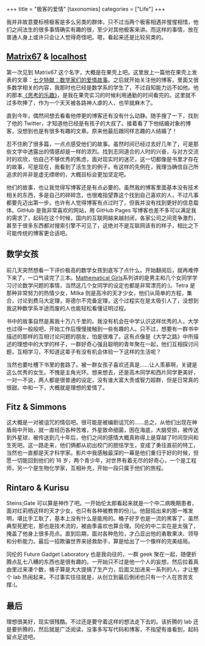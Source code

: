 +++
title = "极客的爱情"
[taxonomies]
categories = ["Life"]
+++

我并非故意要标榜极客是多么另类的群体，只不过当两个极客相遇并惺惺相惜，他们之间法生的很多事情确实有趣的很，至少对其他极客来讲。而这样的事情，放在普通人身上或许只会让人觉得奇怪吧。嗯，看起来还是比较另类的。

<!-- more -->

## [Matrix67](http://www.matrix67.com/blog/) & [localhost](https://localhost-8080.com)

第一次见到 Matrix67 这个名字，大概是在果壳上吧。这里放上一篇他在果壳上发表的文章：[七夕特献：数学家们的爱情故事](https://www.guokr.com/article/57837/)。之后就开始关注他的博客，里面又很多数学相关的内容，我那时也已经是数学系的学生了，不过自知能力远不如他。他的那本[《思考的乐趣》](https://book.douban.com/subject/10779597/)，是我在果壳实习的时候利用通勤的时间看完的。这里就不过多吹捧了，作为一个天天被各路神人虐的人，也早就麻木了。

直到今年，偶然间想去看看他停更的博客还有没有什么动静。随手搜了一下，找到了他的 Twitter，才知道他已经是有孩子的大叔了。接着看了下他结婚对象的博客，没想到也是有很多有趣的文章。原来他最后跟同样志趣的人结婚了！

忍不住刷了很多篇，一点点感受他们的故事。虽然时间已经过去好几年了，可是那些文字中透露出的情感却是一样的浓烈。找到志同道合的人时的兴奋，与对方交流时的欢欣，怕自己不够优秀的焦虑，面对现实时的迷茫，这一切都像是书里才存在的故事，可是现在，我看到了活生生的例子。有这样的先例在，我理当确信自己所追求的并非是虚无缥缈的，大概目标会更加坚定吧。

他们的故事，也让我觉得写博客还是有点必要的。虽然我的博客里面基本没有技术相关的东西，多是自己的碎碎念，也很难指望靠这个找到自己喜欢的人，不过凡事都要先迈出第一步。也许有人觉得博客有点过时了，但我并没有找到更好的信息载体。GitHub 是我非常喜欢的网站，用 GitHub Pages 写博客也差不多可以满足我的需求了，起码在这个时候，国内的互联网越来越封闭，各家公司之间竞争激烈，甚至于很多东西都对搜索引擎不可见了，这绝对不是互联网该有的样子，相比之下可能传统的博客更合适吧。

## 数学女孩

前几天突然想看一下评价极高的数学女孩到底写了点什么。开始翻阅后，就再难停下来了，一口气读完了三本。[Mathematical Girls](https://www.hyuki.com/girl/en.html)系列讲的是男主和几个女同学学习讨论数学问题的事情，当然这几个女同学的设定也都是非常漂亮的:)。Tetra 是那种非常努力的热情少女，Milka 则是高冷的天才少女，他们从简单的方程，集合，讨论到费马大定理，哥德尔不完备定理，这个过程实在是太吸引人了，没想到我这种数学系半途而废的人也能轻松看懂证明过程。

书中的故事自然是离我十万八千里的。我没有机会在中学认识这样优秀的人，大学也过得一般般吧，开始工作后慢慢接触到一些有趣的人。只不过，想要有一群书中描述的那样的互相讨论问题的朋友，怕是很难了。这有点像是《大学之路》中所描述的理想中的大学的样子，一群好奇心强且聪明的青年聚在一起，他们互相探讨问题，互相学习，不知道这辈子有没有机会体验一下这样的生活呢？

当然也要吐槽下书里的套路了。被一群女孩子喜欢还真是……让人羡慕啊，关键是这么优秀的女生。不愧是主角光环。想来想去，还是高木同学和西片同学更美好，一对一不说，两人都是很普通的设定，没有谁大富大贵或智力超群，但是日常真的很甜。中和一下，大概就是理想的爱情了。

## Fitz & Simmons

这大概是一对被诅咒的情侣吧。很可能是被编剧诅咒的……总之，从他们出现在神盾局中开始，就一直经历各种苦难，外星致命细菌，困在海底，大脑受损，被传送到外星球，被传送到几十年后，他们之间的感情大概真称得上是穿越了时间空间和生死吧。这一路走来，他们俩都从初出校门的胆怯学生，变成了勇往直前的特工，当然也一直都是天才科学家。影片中我感触最深的一幕是他们重归于好的时候，但愿一切能回到他们的 16 岁，两个青少年，对世界有着无尽的好奇心，一个是工程师，另一个是生物化学家，互相补充，开始一段只属于他们的旅程。

## Rintaro & Kurisu

Steins;Gate 可以算是神作了吧。一开始伦太郎看起来就是一个中二病晚期患者，面对红莉栖这样的天才少女，也只有各种被教育的份儿。他鼓捣出来的那一堆发明，堪比手工耿了，基本上没有什么是能用的。桶子好歹也是一流的黑客了，虽然典型死肥宅，那也是技术流的，被由季喜欢也算合理。冈伦的中二实在是太强了，掩盖了他身上很多亮点。直到后期，面对各种危险，才凸显出他的勇敢果决、领导和分析能力。最后一招欺骗世界来拯救助手，算是给出了一个像样的完美结局。

冈伦的 Future Gadget Laboratory 也是我向往的，一群 geek 聚在一起，随便折腾点乱七八糟的东西也是很有趣的。一开始只不过是他一个人的妄想，然后拉着真由里过来凑个数，桶子算是大大提搞了生产力，后面又加进来一系列的人，才让整个 lab 热闹起来。不过事实往往就是，从创立到最后倒闭也只有一个人在苦苦支撑:(。

## 最后

理想很美好，现实很残酷。不过还是要守着这样的想法走下去的。该折腾的 lab 还是要折腾的，然后就是广泛阅读，没事多写写代码和博客，不指望有谁看到，起码留点足迹吧。
